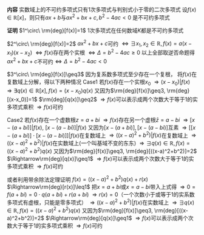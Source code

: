 **内容**
实数域上的不可约多项式只有1次多项式与判别式小于零的二次多项式
设$f(x)\in\mathbb{R}[x]$，则只有$ax+b$与$ax^2+bx+c,b^2-4ac<0$
是不可约多项式

**证明**
$1^\circ\ \rm{deg}[f(x)]=1$
1次多项式在任何数域$K$都是不可约多项式

$2^\circ\ \rm{deg}[f(x)]=2$
$ax^2+bx+c$可约
$\Leftrightarrow\exists x_1,x_2\in\mathbb{R}, f(x)=a(x-x_1)(x-x_2)$
$\Leftrightarrow f(x)$存在两个实根
$\Leftrightarrow\Delta=b^2-4ac\geq0$
以上全部取逆否命题得
$ax^2+bx+c$不可约$\Leftrightarrow\Delta=b^2-4ac<0$

$3^\circ\ \rm{deg}[f(x)]\geq3$
因为复系数多项式至少存在一个复根， 将$f(x)$在复数域上分解，得以下两种情况
Case1 若$f(x)$存在一个实根$x_0$
$\Rightarrow(x-x_0)|f(x)$
$\Rightarrow\exists q(x)\in\mathbb{R}[x], f(x)=(x-x_0)q(x)$
又因为$\rm{deg}[f(x)]\geq3, \rm{deg}[(x-x_0)]=1$
$\rm{deg}[q(x)]\geq2$
$\Rightarrow f(x)$可以表示成两个次数大于等于1的实多项式乘积
$\Rightarrow f(x)$可约

Case2 若$f(x)$存在一个虚数根$z=a+bi$
$\Rightarrow f(x)$存在另一个虚根$\bar{z}=a-bi$
$\Rightarrow [x-(a+bi)]|f(x),\ [x-(a-bi)]|f(x)$
又因为$[x-(a+bi)],[x-(a-bi)]$互素
$\Rightarrow [[x-(a+bi)]\cdot[x-(a-bi)]]|f(x)$在复数域上
$\Rightarrow ((x-a)^2+b^2)|f(x)$在复数域上
$\Rightarrow ((x-a)^2+b^2)|f(x)$在实数域上(一个叫基域不变的东东)
$\Rightarrow\exists q(x)\in\mathbb{R}, f(x)=((x-a)^2+b^2)q(x)$
又因为$\rm{deg}[f(x)]\geq3, \rm{deg}[((x-a)^2+b^2)]=2$
$\Rightarrow\rm{deg}[q(x)]\geq1$
$\Rightarrow f(x)$可以表示成两个次数大于等于1的实多项式乘积
$\Rightarrow f(x)$可约

或者利用带余除法定理证明
$f(x)=((x-a)^2+b^2)q(x)+r(x)$
$\Rightarrow\rm{deg}[r(x)]\leq1$
把$x=a+bi$或$x=a-bi$带入上式得
$\Rightarrow0=f(a+bi)=0\cdot q(a+bi)+r(a+bi)$
$\Rightarrow r(x)=0$（一个次数小于或等于1的实系数多项式有虚根，只能是零多项式）
$\Rightarrow ((x-a)^2+b^2)|f(x)$在实数域上
$\Rightarrow\exists q(x)\in\mathbb{R}, f(x)=((x-a)^2+b^2)q(x)$
又因为$\rm{deg}[f(x)]\geq3, \rm{deg}[((x-a)^2+b^2)]=2$
$\Rightarrow\rm{deg}[q(x)]\geq1$
$\Rightarrow f(x)$可以表示成两个次数大于等于1的实多项式乘积
$\Rightarrow f(x)$可约